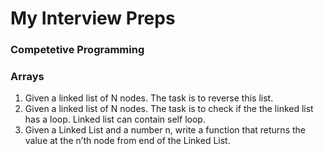 # My Interview Preps
### Competetive Programming
### Arrays

1. Given a linked list of N nodes. The task is to reverse this list.
1. Given a linked list of N nodes. The task is to check if the the linked list has a loop. Linked list can contain self loop.
1. Given a Linked List and a number n, write a function that returns the value at the n’th node from end of the Linked List.
